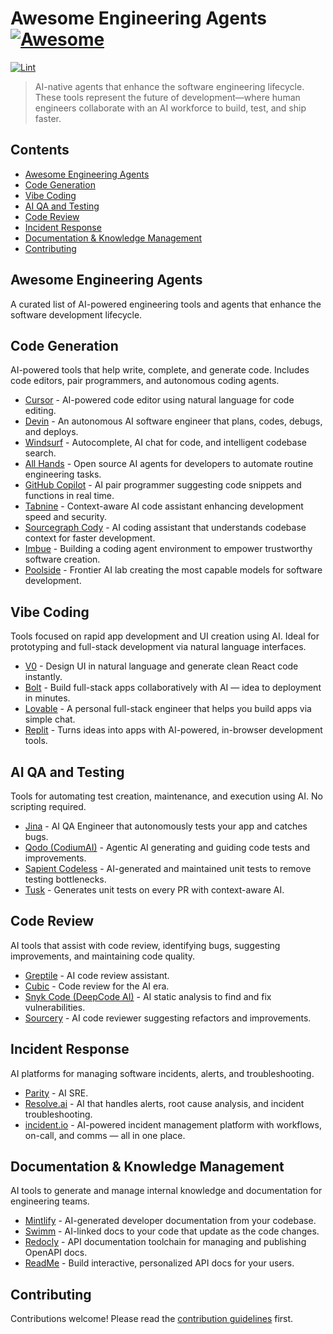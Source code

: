 # Awesome Engineering Agents [![Awesome](https://awesome.re/badge.svg)](https://awesome.re)

[![Lint](https://github.com/thecskc/awesome-engineering-agents/actions/workflows/lint.yml/badge.svg)](https://github.com/thecskc/awesome-engineering-agents/actions/workflows/lint.yml)

> AI-native agents that enhance the software engineering lifecycle. These tools represent the future of development—where human engineers collaborate with an AI workforce to build, test, and ship faster.

## Contents

- [Awesome Engineering Agents](#awesome-engineering-agents)
- [Code Generation](#code-generation)
- [Vibe Coding](#vibe-coding)
- [AI QA and Testing](#ai-qa-and-testing)
- [Code Review](#code-review)
- [Incident Response](#incident-response)
- [Documentation & Knowledge Management](#documentation--knowledge-management)
- [Contributing](#contributing)

## Awesome Engineering Agents

A curated list of AI-powered engineering tools and agents that enhance the software development lifecycle.

## Code Generation
AI-powered tools that help write, complete, and generate code. Includes code editors, pair programmers, and autonomous coding agents.

- [Cursor](https://www.cursor.com) - AI-powered code editor using natural language for code editing.
- [Devin](https://devin.ai) - An autonomous AI software engineer that plans, codes, debugs, and deploys.
- [Windsurf](https://windsurf.com) - Autocomplete, AI chat for code, and intelligent codebase search.
- [All Hands](https://www.all-hands.dev) - Open source AI agents for developers to automate routine engineering tasks.
- [GitHub Copilot](https://github.com/features/copilot) - AI pair programmer suggesting code snippets and functions in real time.
- [Tabnine](https://www.tabnine.com) - Context-aware AI code assistant enhancing development speed and security.
- [Sourcegraph Cody](https://sourcegraph.com/cody) - AI coding assistant that understands codebase context for faster development.
- [Imbue](https://imbue.com) - Building a coding agent environment to empower trustworthy software creation.
- [Poolside](https://poolside.ai) - Frontier AI lab creating the most capable models for software development.

## Vibe Coding
Tools focused on rapid app development and UI creation using AI. Ideal for prototyping and full-stack development via natural language interfaces.

- [V0](https://v0.dev) - Design UI in natural language and generate clean React code instantly.
- [Bolt](https://boltai.co) - Build full-stack apps collaboratively with AI — idea to deployment in minutes.
- [Lovable](https://lovable.dev) - A personal full-stack engineer that helps you build apps via simple chat.
- [Replit](https://replit.com) - Turns ideas into apps with AI-powered, in-browser development tools.

## AI QA and Testing
Tools for automating test creation, maintenance, and execution using AI. No scripting required.

- [Jina](https://www.usejina.com) - AI QA Engineer that autonomously tests your app and catches bugs.
- [Qodo (CodiumAI)](https://www.qodo.ai) - Agentic AI generating and guiding code tests and improvements.
- [Sapient Codeless](https://sapient.ai) - AI-generated and maintained unit tests to remove testing bottlenecks.
- [Tusk](https://www.usetusk.ai) - Generates unit tests on every PR with context-aware AI.

## Code Review
AI tools that assist with code review, identifying bugs, suggesting improvements, and maintaining code quality.

- [Greptile](https://www.greptile.com) - AI code review assistant.
- [Cubic](https://www.cubic.dev) - Code review for the AI era.
- [Snyk Code (DeepCode AI)](https://snyk.io/product/code) - AI static analysis to find and fix vulnerabilities.
- [Sourcery](https://sourcery.ai) - AI code reviewer suggesting refactors and improvements.

## Incident Response
AI platforms for managing software incidents, alerts, and troubleshooting.

- [Parity](https://tryparity.com) - AI SRE.
- [Resolve.ai](https://resolve.ai) - AI that handles alerts, root cause analysis, and incident troubleshooting.
- [incident.io](https://incident.io) - AI-powered incident management platform with workflows, on-call, and comms — all in one place.

## Documentation & Knowledge Management
AI tools to generate and manage internal knowledge and documentation for engineering teams.

- [Mintlify](https://mintlify.com) - AI-generated developer documentation from your codebase.
- [Swimm](https://swimm.io) - AI-linked docs to your code that update as the code changes.
- [Redocly](https://redocly.com) - API documentation toolchain for managing and publishing OpenAPI docs.
- [ReadMe](https://readme.com) - Build interactive, personalized API docs for your users.

## Contributing

Contributions welcome! Please read the [contribution guidelines](https://github.com/sindresorhus/awesome/blob/main/contributing.md) first.
